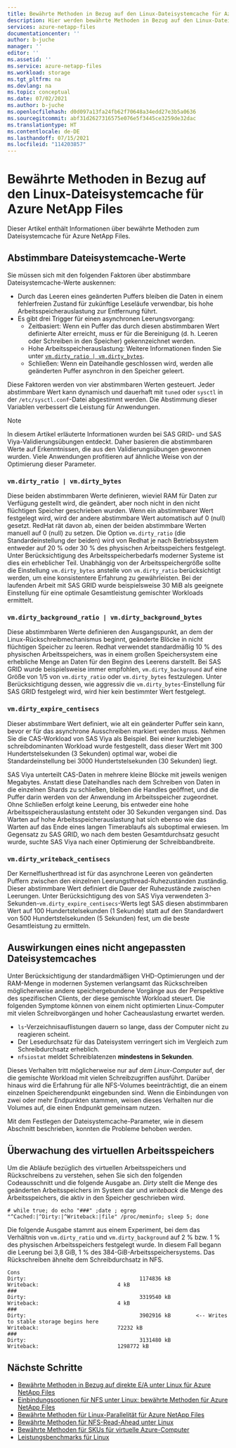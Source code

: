 ```yaml
---
title: Bewährte Methoden in Bezug auf den Linux-Dateisystemcache für Azure NetApp Files | Microsoft-Dokumentation
description: Hier werden bewährte Methoden in Bezug auf den Linux-Dateisystemcache für Azure NetApp Files beschrieben.
services: azure-netapp-files
documentationcenter: ''
author: b-juche
manager: ''
editor: ''
ms.assetid: ''
ms.service: azure-netapp-files
ms.workload: storage
ms.tgt_pltfrm: na
ms.devlang: na
ms.topic: conceptual
ms.date: 07/02/2021
ms.author: b-juche
ms.openlocfilehash: d0d097a13fa24fb62f70648a34edd27e3b5a0636
ms.sourcegitcommit: abf31d2627316575e076e5f3445ce3259de32dac
ms.translationtype: HT
ms.contentlocale: de-DE
ms.lasthandoff: 07/15/2021
ms.locfileid: "114203857"
---
```

# <a name="linux-filesystem-cache-best-practices-for-azure-netapp-files"></a>Bewährte Methoden in Bezug auf den Linux-Dateisystemcache für Azure NetApp Files

Dieser Artikel enthält Informationen über bewährte Methoden zum Dateisystemcache für Azure NetApp Files.  

## <a name="filesystem-cache-tunables"></a>Abstimmbare Dateisystemcache-Werte

Sie müssen sich mit den folgenden Faktoren über abstimmbare Dateisystemcache-Werte auskennen:  

* Durch das Leeren eines geänderten Puffers bleiben die Daten in einem fehlerfreien Zustand für zukünftige Leseläufe verwendbar, bis hohe Arbeitsspeicherauslastung zur Entfernung führt.  
* Es gibt drei Trigger für einen asynchronen Leerungsvorgang:
    * Zeitbasiert: Wenn ein Puffer das durch diesen abstimmbaren Wert definierte Alter erreicht, muss er für die Bereinigung (d. h. Leeren oder Schreiben in den Speicher) gekennzeichnet werden.
    * Hohe Arbeitsspeicherauslastung: Weitere Informationen finden Sie unter [`vm.dirty_ratio | vm.dirty_bytes`](#vmdirty_ratio--vmdirty_bytes).
    * Schließen: Wenn ein Dateihandle geschlossen wird, werden alle geänderten Puffer asynchron in den Speicher geleert.

Diese Faktoren werden von vier abstimmbaren Werten gesteuert. Jeder abstimmbare Wert kann dynamisch und dauerhaft mit `tuned` oder `sysctl` in der `/etc/sysctl.conf`-Datei abgestimmt werden. Die Abstimmung dieser Variablen verbessert die Leistung für Anwendungen.  

> [!NOTE]
> In diesem Artikel erläuterte Informationen wurden bei SAS GRID- und SAS Viya-Validierungsübungen entdeckt. Daher basieren die abstimmbaren Werte auf Erkenntnissen, die aus den Validierungsübungen gewonnen wurden. Viele Anwendungen profitieren auf ähnliche Weise von der Optimierung dieser Parameter.

### `vm.dirty_ratio | vm.dirty_bytes` 

Diese beiden abstimmbaren Werte definieren, wieviel RAM für Daten zur Verfügung gestellt wird, die geändert, aber noch nicht in den nicht flüchtigen Speicher geschrieben wurden.  Wenn ein abstimmbarer Wert festgelegt wird, wird der andere abstimmbare Wert automatisch auf 0 (null) gesetzt. RedHat rät davon ab, einen der beiden abstimmbare Werten manuell auf 0 (null) zu setzen.  Die Option `vm.dirty_ratio` (die Standardeinstellung der beiden) wird von Redhat je nach Betriebssystem entweder auf 20 % oder 30 % des physischen Arbeitsspeichers festgelegt. Unter Berücksichtigung des Arbeitsspeicherbedarfs moderner Systeme ist dies ein erheblicher Teil. Unabhängig von der Arbeitsspeichergröße sollte die Einstellung `vm.dirty_bytes` anstelle von `vm.dirty_ratio` berücksichtigt werden, um eine konsistentere Erfahrung zu gewährleisten.  Bei der laufenden Arbeit mit SAS GRID wurde beispielsweise 30 MiB als geeignete Einstellung für eine optimale Gesamtleistung gemischter Workloads ermittelt. 

### `vm.dirty_background_ratio | vm.dirty_background_bytes` 

Diese abstimmbaren Werte definieren den Ausgangspunkt, an dem der Linux-Rückschreibmechanismus beginnt, geänderte Blöcke in nicht flüchtigen Speicher zu leeren. Redhat verwendet standardmäßig 10 % des physischen Arbeitsspeichers, was in einem großen Speichersystem eine erhebliche Menge an Daten für den Beginn des Leerens darstellt. Bei SAS GRID wurde beispielsweise immer empfohlen, `vm.dirty_background` auf eine Größe von 1/5 von `vm.dirty_ratio` oder `vm.dirty_bytes` festzulegen. Unter Berücksichtigung dessen, wie aggressiv die `vm.dirty_bytes`-Einstellung für SAS GRID festgelegt wird, wird hier kein bestimmter Wert festgelegt.  

### `vm.dirty_expire_centisecs` 

Dieser abstimmbare Wert definiert, wie alt ein geänderter Puffer sein kann, bevor er für das asynchrone Ausschreiben markiert werden muss. Nehmen Sie die CAS-Workload von SAS Viya als Beispiel. Bei einer kurzlebigen schreibdominanten Workload wurde festgestellt, dass dieser Wert mit 300 Hundertstelsekunden (3 Sekunden) optimal war, wobei die Standardeinstellung bei 3000 Hundertstelsekunden (30 Sekunden) liegt.  

SAS Viya unterteilt CAS-Daten in mehrere kleine Blöcke mit jeweils wenigen Megabytes.  Anstatt diese Dateihandles nach dem Schreiben von Daten in die einzelnen Shards zu schließen, bleiben die Handles geöffnet, und die Puffer darin werden von der Anwendung im Arbeitsspeicher zugeordnet.  Ohne Schließen erfolgt keine Leerung, bis entweder eine hohe Arbeitsspeicherauslastung entsteht oder 30 Sekunden vergangen sind. Das Warten auf hohe Arbeitsspeicherauslastung hat sich ebenso wie das Warten auf das Ende eines langen Timerablaufs als suboptimal erwiesen. Im Gegensatz zu SAS GRID, wo nach dem besten Gesamtdurchsatz gesucht wurde, suchte SAS Viya nach einer Optimierung der Schreibbandbreite.  

### `vm.dirty_writeback_centisecs` 

Der Kernelflusherthread ist für das asynchrone Leeren von geänderten Puffern zwischen den einzelnen Leerungsthread-Ruhezuständen zuständig.  Dieser abstimmbare Wert definiert die Dauer der Ruhezustände zwischen Leerungen.  Unter Berücksichtigung des von SAS Viya verwendeten 3-Sekunden-`vm.dirty_expire_centisecs`-Werts legt SAS diesen abstimmbaren Wert auf 100 Hundertstelsekunden (1 Sekunde) statt auf den Standardwert von 500 Hundertstelsekunden (5 Sekunden) fest, um die beste Gesamtleistung zu ermitteln.

## <a name="impact-of-an-untuned-filesystem-cache"></a>Auswirkungen eines nicht angepassten Dateisystemcaches

Unter Berücksichtigung der standardmäßigen VHD-Optimierungen und der RAM-Menge in modernen Systemen verlangsamt das Rückschreiben möglicherweise andere speichergebundene Vorgänge aus der Perspektive des spezifischen Clients, der diese gemischte Workload steuert.  Die folgenden Symptome können von einem nicht optimierten Linux-Computer mit vielen Schreibvorgängen und hoher Cacheauslastung erwartet werden.  

* `ls`-Verzeichnisauflistungen dauern so lange, dass der Computer nicht zu reagieren scheint.
* Der Lesedurchsatz für das Dateisystem verringert sich im Vergleich zum Schreibdurchsatz erheblich.
* `nfsiostat` meldet Schreiblatenzen **mindestens in Sekunden**.

Dieses Verhalten tritt möglicherweise nur auf *dem Linux-Computer* auf, der die gemischte Workload mit vielen Schreibzugriffen ausführt.  Darüber hinaus wird die Erfahrung für alle NFS-Volumes beeinträchtigt, die an einem einzelnen Speicherendpunkt eingebunden sind.  Wenn die Einbindungen von zwei oder mehr Endpunkten stammen, weisen dieses Verhalten nur die Volumes auf, die einen Endpunkt gemeinsam nutzen.

Mit dem Festlegen der Dateisystemcache-Parameter, wie in diesem Abschnitt beschrieben, konnten die Probleme behoben werden.

## <a name="monitoring-virtual-memory"></a>Überwachung des virtuellen Arbeitsspeichers

Um die Abläufe bezüglich des virtuellen Arbeitsspeichers und Rückschreibens zu verstehen, sehen Sie sich den folgenden Codeausschnitt und die folgende Ausgabe an.  *Dirty* stellt die Menge des geänderten Arbeitsspeichers im System dar und *writeback* die Menge des Arbeitsspeichers, die aktiv in den Speicher geschrieben wird.  

`# while true; do echo "###" ;date ; egrep "^Cached:|^Dirty:|^Writeback:|file" /proc/meminfo; sleep 5; done`

Die folgende Ausgabe stammt aus einem Experiment, bei dem das Verhältnis von `vm.dirty_ratio` und `vm.dirty_background` auf 2 % bzw. 1 % des physischen Arbeitsspeichers festgelegt wurde.  In diesem Fall begann die Leerung bei 3,8 GiB, 1 % des 384-GiB-Arbeitsspeichersystems.  Das Rückschreiben ähnelte dem Schreibdurchsatz in NFS. 

```
Cons
Dirty:                                    1174836 kB
Writeback:                         4 kB
###
Dirty:                                    3319540 kB
Writeback:                         4 kB
###
Dirty:                                    3902916 kB        <-- Writes to stable storage begins here
Writeback:                         72232 kB   
###
Dirty:                                    3131480 kB
Writeback:                         1298772 kB   
``` 

## <a name="next-steps"></a>Nächste Schritte  

* [Bewährte Methoden in Bezug auf direkte E/A unter Linux für Azure NetApp Files](performance-linux-direct-io.md)
* [Einbindungsoptionen für NFS unter Linux: bewährte Methoden für Azure NetApp Files](performance-linux-mount-options.md)
* [Bewährte Methoden für Linux-Parallelität für Azure NetApp Files](performance-linux-concurrency-session-slots.md)
* [Bewährte Methoden für NFS-Read-Ahead unter Linux](performance-linux-nfs-read-ahead.md)
* [Bewährte Methoden für SKUs für virtuelle Azure-Computer](performance-virtual-machine-sku.md) 
* [Leistungsbenchmarks für Linux](performance-benchmarks-linux.md) 
